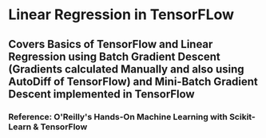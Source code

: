 # Linear Regression in TensorFLow

## Covers Basics of TensorFlow and Linear Regression using Batch Gradient Descent (Gradients calculated Manually and also using AutoDiff of TensorFlow) and Mini-Batch Gradient Descent implemented in TensorFlow


### Reference: O'Reilly's Hands-On Machine Learning with Scikit-Learn & TensorFlow
